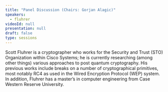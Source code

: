 ```yaml
---
title: "Panel Discussion (Chairs: Gorjan Alagic)"
speakers:
  - fluhrer
videoId: null
presentation: null
draft: false
type: sessions
---
```

Scott Fluhrer is a cryptographer who works for the Security and Trust (STO) Organization within Cisco Systems; he is currently researching (among other things) various approaches to post quantum cryptography. His previous works include breaks on a number of cryptographical primitives, most notably RC4 as used in the Wired Encryption Protocol (WEP) system. In addition, Fluhrer has a master’s in computer engineering from Case Western Reserve University.



<!-- fields to use above: -->
<!-- videoId: "Vfl9pPh6ipI" -->
<!-- presentation: "/slides/invited-MargaridaPereira.pdf" -->
